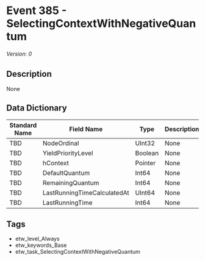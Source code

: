# Event 385 - SelectingContextWithNegativeQuantum
###### Version: 0

## Description
None

## Data Dictionary
|Standard Name|Field Name|Type|Description|Sample Value|
|---|---|---|---|---|
|TBD|NodeOrdinal|UInt32|None|`None`|
|TBD|YieldPriorityLevel|Boolean|None|`None`|
|TBD|hContext|Pointer|None|`None`|
|TBD|DefaultQuantum|Int64|None|`None`|
|TBD|RemainingQuantum|Int64|None|`None`|
|TBD|LastRunningTimeCalculatedAt|UInt64|None|`None`|
|TBD|LastRunningTime|Int64|None|`None`|

## Tags
* etw_level_Always
* etw_keywords_Base
* etw_task_SelectingContextWithNegativeQuantum
